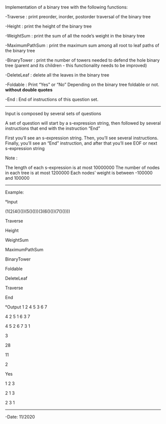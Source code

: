 Implementation of a binary tree with the following functions: 

-Traverse : print preorder, inorder, postorder traversal of the binary tree

-Height : print the height of the binary tree

-WeightSum : print the sum of all the node’s weight in the binary tree

-MaximumPathSum : print the maximum sum among all root to leaf paths of the binary tree

-BinaryTower : print the number of towers needed to defend the hole binary tree (parent and its children - this functionality needs to be improved)

-DeleteLeaf : delete all the leaves in the binary tree

-Foldable : Print “Yes” or “No” Depending on the binary tree foldable or not. **without double quotes**

-End : End of instructions of this question set.

-------------------------

Input is composed by several sets of questions

A set of question will start by a s-expression string, then followed by several instructions that end with the instruction “End”

First you’ll see an s-expression string. Then, you’ll see several instructions. Finally, you’ll see an “End” instruction, and after that you’ll see EOF or next s-expression string

Note :

The length of each s-expression is at most 10000000
The number of nodes in each tree is at most 1200000
Each nodes’ weight is between -100000 and 100000

-------------------

Example: 

°Input

(1(2(4()())(5()()))(3(6()())(7()())))

Traverse

Height

WeightSum

MaximumPathSum

BinaryTower

Foldable

DeleteLeaf

Traverse

End

°Output
1 2 4 5 3 6 7 

4 2 5 1 6 3 7 

4 5 2 6 7 3 1 

3

28

11

2

Yes

1 2 3 

2 1 3 

2 3 1

--------------

-Date: 11/2020
